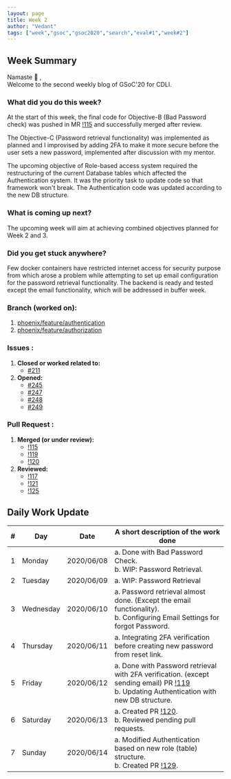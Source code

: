 ```yaml
---
layout: page
title: Week 2
author: "Vedant"
tags: ["week","gsoc","gsoc2020","search","eval#1","week#2"]
---
```


## Week Summary

Namaste 🙏 ,    
Welcome to the second weekly blog of GSoC'20 for CDLI. 

### What did you do this week?

At the start of this week, the final code for Objective-B (Bad Password check) was pushed in MR [!115](https://gitlab.com/cdli/framework/-/merge_requests/115) and successfully merged after review.

The Objective-C (Password retrieval functionality) was implemented as planned and I improvised by adding 2FA to make it more secure before the user sets a new password, implemented after discussion with my mentor.  

The upcoming objective of Role-based access system required the restructuring of the current Database tables which affected the Authentication system. It was the priority task to update code so that framework won't break. The Authentication code was updated according to the new DB structure.

### What is coming up next?

The upcoming week will aim at achieving combined objectives planned for Week 2 and 3.

### Did you get stuck anywhere?

Few docker containers have restricted internet access for security purpose from which arose a problem while attempting to set up email configuration for the password retrieval functionality.  The backend is ready and tested except the email functionality, which will be addressed in buffer week.

### Branch (worked on): 
1. [phoenix/feature/authentication](https://gitlab.com/cdli/framework/-/tree/phoenix/feature/authentication) 
2. [phoenix/feature/authorization](https://gitlab.com/cdli/framework/-/tree/phoenix/feature/authorization) 

### Issues : 
1. **Closed or worked related to:**
    - [#211](https://gitlab.com/cdli/framework/-/issues/211)
2. **Opened:** 
    - [#245](https://gitlab.com/cdli/framework/-/issues/245) 
    - [#247](https://gitlab.com/cdli/framework/-/issues/247) 
    - [#248](https://gitlab.com/cdli/framework/-/issues/248) 
    - [#249](https://gitlab.com/cdli/framework/-/issues/249) 

### Pull Request : 
1. **Merged (or under review):**
    - [!115](https://gitlab.com/cdli/framework/-/merge_requests/115)
    - [!119](https://gitlab.com/cdli/framework/-/merge_requests/119) 
    - [!120](https://gitlab.com/cdli/framework/-/merge_requests/120)
2. **Reviewed:**
    - [!117](https://gitlab.com/cdli/framework/-/merge_requests/117)
    - [!121](https://gitlab.com/cdli/framework/-/merge_requests/121) 
    - [!125](https://gitlab.com/cdli/framework/-/merge_requests/125)  


## Daily Work Update

|\#|Day|Date|A short description of the work done|  
|---	|---	|---	|---	|  
|1   	| Monday 	|   2020/06/08	|  a. Done with Bad Password Check. <br> b. WIP: Password Retrieval.	|  
|2   	| Tuesday  	|   2020/06/09	| a. WIP: Password Retrieval |  
|3   	| Wednesday  	|  2020/06/10 	| a. Password retrieval almost done. (Except the email functionality). <br> b. Configuring Email Settings for forgot Password.	|  
|4   	| Thursday  	|   2020/06/11	|  a. Integrating 2FA verification before creating new password from reset link. 	|  
|5   	| Friday  	|   2020/06/12	|  a. Done with Password retrieval with 2FA verification. (except sending email) PR [!119](https://gitlab.com/cdli/framework/-/merge_requests/119) <br> b. Updating Authentication with new DB structure.	|  
|6   	| Saturday  	|   2020/06/13	| a. Created PR [!120](https://gitlab.com/cdli/framework/-/merge_requests/120).  <br> b. Reviewed pending pull requests.	|  
|7   	| Sunday  	|   2020/06/14	|  a. Modified Authentication based on new role (table) structure.	<br> b. Created PR [!129](https://gitlab.com/cdli/framework/-/merge_requests/129). |  
